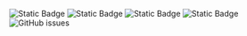 ![Static Badge](https://img.shields.io/badge/blacklists-60-000000) ![Static Badge](https://img.shields.io/badge/blacklisted-2692778-cc0000) ![Static Badge](https://img.shields.io/badge/whitelisted-2242-00CC00) ![Static Badge](https://img.shields.io/badge/streaming_blacklist-28106-000000) ![GitHub issues](https://img.shields.io/github/issues/fabriziosalmi/blacklists)
